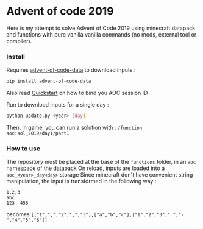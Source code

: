  # Advent of code 2019
 
 Here is my attempt to solve Advent of Code 2019 using minecraft datapack and functions with pure vanilla vanilla commands (no mods, external tool or compiler).


### Install

Requires [advent-of-code-data](https://github.com/wimglenn/advent-of-code-data) to download inputs : 
```sh
pip install advent-of-code-data
```
Also read [Quickstart](https://github.com/wimglenn/advent-of-code-data#quickstart) on how to bind you AOC session ID 

Run to download inputs for a single day :
```sh
python update.py <year> [day]
```
Then, in game, you can run a solution with :
```/function aoc:sol_2019/day1/part1```



### How to use
The repository must be placed at the base of the `functions` folder, in an `aoc` namespace of the datapack
On reload, inputs are loaded into a `aoc_<year>_day<day>` storage
Since minecraft don't have convenient string manipulation, the input is transformed in the following way : 
```
1,2,3
abc
123 -456
```
becomes
`[["1",",","2",",","3"],["a","b","c"],["1","2","3"," ","-","4","5","6"]]`

